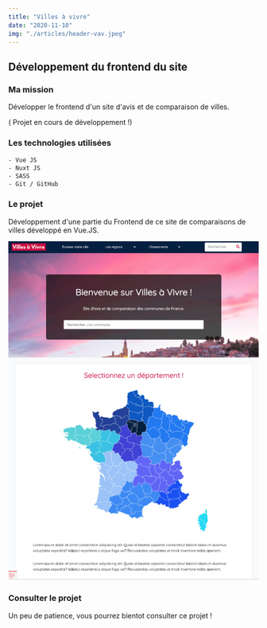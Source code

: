 ```yaml
---
title: "Villes à vivre"
date: "2020-11-10"
img: "./articles/header-vav.jpeg"
---
```


## Développement du frontend du site

### Ma mission

Développer le frontend d'un site d'avis et de comparaison de villes.

( Projet en cours de développement !)

### Les technologies utilisées

    - Vue JS
    - Nuxt JS
    - SASS
    - Git / GitHub

### Le projet

Développement d'une partie du Frontend de ce site de comparaisons de villes développé en Vue.JS.

![villes à vivre](./img-vav/accueil-vav.jpeg)

### Consulter le projet

Un peu de patience, vous pourrez bientot consulter ce projet !
